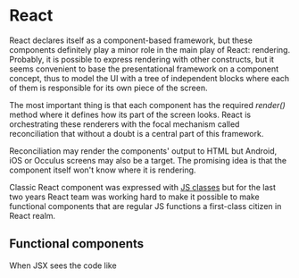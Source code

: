 # React

React declares itself as a component-based framework, but these components definitely play a minor role in the main play of React: rendering. Probably, it is possible to express rendering with other constructs, but it seems convenient to base the presentational framework on a component concept, thus to model the UI with a tree of independent blocks where each of them is responsible for its own piece of the screen. 

The most important thing is that each component has the required <i>render()</i> method where it defines how its part of the screen looks. React is orchestrating these renderers with the focal mechanism called reconciliation that without a doubt is a central part of this framework. 

Reconciliation may render the components' output to HTML but Android, iOS or Occulus screens may also be a target. The promising idea is that the component itself won't know where it is rendering.

Classic React component was expressed with [JS classes](https://github.com/olegkleiman/crib/blob/master/session10/classes/readme.md) but for the last two years React team was working hard to make it possible to make functional components that are regular JS functions a first-class citizen in React realm.

## Functional components
When JSX sees the code like 
 

